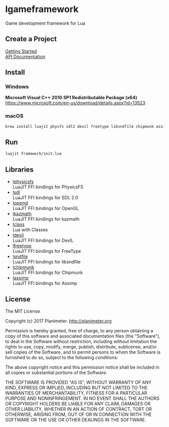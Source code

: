 # lgameframework
Game development framework for Lua

## Create a Project
[Getting Started](https://github.com/Planimeter/lgameframework/wiki/Getting%20Started)  
[API Documentation](https://github.com/Planimeter/lgameframework/wiki)

## Install
### Windows
**Microsoft Visual C++ 2010 SP1 Redistributable Package (x64)**  
https://www.microsoft.com/en-us/download/details.aspx?id=13523

### macOS
```bash
brew install luajit physfs sdl2 devil freetype libsndfile chipmunk assimp
```

## Run
```bash
luajit framework/init.lua
```

## Libraries
* [lphysicsfs](https://github.com/Planimeter/lphysicsfs)  
LuaJIT FFI bindings for PhysicsFS
* [lsdl](https://github.com/Planimeter/lsdl)  
LuaJIT FFI bindings for SDL 2.0
* [lopengl](https://github.com/Planimeter/lopengl)  
LuaJIT FFI bindings for OpenGL
* [lkazmath](https://github.com/Planimeter/lkazmath)  
LuaJIT FFI bindings for kazmath
* [lclass](https://github.com/andrewmcwatters/lclass)  
Lua with Classes
* [ldevil](https://github.com/Planimeter/ldevil)  
LuaJIT FFI bindings for DevIL
* [lfreetype](https://github.com/Planimeter/lfreetype)  
LuaJIT FFI bindings for FreeType
* [lsndfile](https://github.com/Planimeter/lsndfile)  
LuaJIT FFI bindings for libsndfile
* [lchipmunk](https://github.com/Planimeter/lchipmunk)  
LuaJIT FFI bindings for Chipmunk
* [lassimp](https://github.com/Planimeter/lassimp)  
LuaJIT FFI bindings for Assimp

## License
The MIT License

Copyright (c) 2017 Planimeter. http://planimeter.org

Permission is hereby granted, free of charge, to any person obtaining a copy
of this software and associated documentation files (the "Software"), to deal
in the Software without restriction, including without limitation the rights
to use, copy, modify, merge, publish, distribute, sublicense, and/or sell
copies of the Software, and to permit persons to whom the Software is
furnished to do so, subject to the following conditions:

The above copyright notice and this permission notice shall be included in
all copies or substantial portions of the Software.

THE SOFTWARE IS PROVIDED "AS IS", WITHOUT WARRANTY OF ANY KIND, EXPRESS OR
IMPLIED, INCLUDING BUT NOT LIMITED TO THE WARRANTIES OF MERCHANTABILITY,
FITNESS FOR A PARTICULAR PURPOSE AND NONINFRINGEMENT. IN NO EVENT SHALL THE
AUTHORS OR COPYRIGHT HOLDERS BE LIABLE FOR ANY CLAIM, DAMAGES OR OTHER
LIABILITY, WHETHER IN AN ACTION OF CONTRACT, TORT OR OTHERWISE, ARISING FROM,
OUT OF OR IN CONNECTION WITH THE SOFTWARE OR THE USE OR OTHER DEALINGS IN
THE SOFTWARE.
